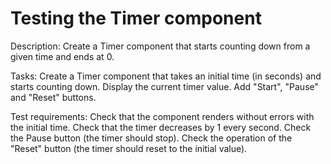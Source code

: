 # Testing the Timer component

Description: 
Create a Timer component that starts counting down from a given time and ends at 0.

Tasks:
Create a Timer component that takes an initial time (in seconds) and starts counting down.
Display the current timer value.
Add "Start", "Pause" and "Reset" buttons.

Test requirements:
Check that the component renders without errors with the initial time.
Check that the timer decreases by 1 every second.
Check the Pause button (the timer should stop).
Check the operation of the "Reset" button (the timer should reset to the initial value). 
